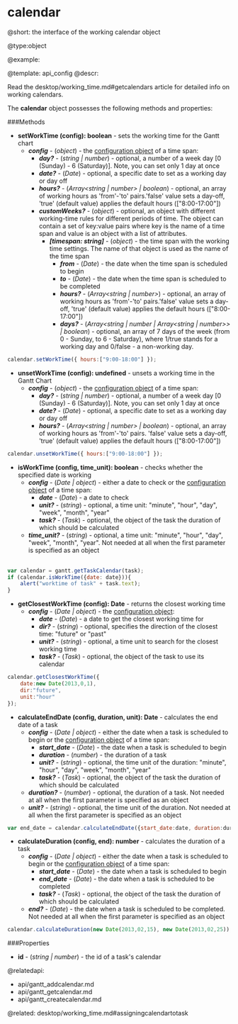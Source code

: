 calendar
=============

@short:
	the interface of the working calendar object

@type:object

@example:


@template:	api_config
@descr:

Read the desktop/working_time.md#getcalendars article for detailed info on working calendars.

The **calendar** object possesses the following methods and properties:

###Methods


- <span class=submethod>**setWorkTime (config): boolean**</span> - sets the working time for the Gantt chart
    - **_config_** - (*object*) - the [configuration object](api/gantt_setworktime.md#configurationobjectproperties) of a time span:
        - **_day?_** - (*string | number*) - optional, a number of a week day [0 (Sunday) - 6 (Saturday)]. Note, you can set only 1 day at once
        - **_date?_** - (*Date*) - optional, a specific date to set as a working day or day off
        - **_hours?_** - (*Array&lt;string | number&gt; | boolean*) - optional, an array of working hours as 'from'-'to' pairs.'false' value sets a day-off, 'true' (default value) applies the default hours (["8:00-17:00"])
        - **_customWeeks?_** - (*object*) - optional, an object with different working-time rules for different periods of time. The object can contain a set of key:value pairs where key is the name of a time span and value is an object with a list of attributes.
            - **_[timespan: string]_** - (*object*) - the time span with the working time settings. The name of that object is used as the name of the time span
                - **_from_** - (*Date*) - the date when the time span is scheduled to begin
                - **_to_** - (*Date*) - the date when the time span is scheduled to be completed
                - **_hours?_** - (*Array&lt;string | number&gt;*) - optional, an array of working hours as 'from'-'to' pairs.'false' value sets a day-off, 'true' (default value) applies the default hours (["8:00-17:00"])
                - **_days?_** - (*Array&lt;string | number | Array&lt;string | number&gt;&gt; | boolean*) - optional, an array of 7 days of the week (from 0 - Sunday, to 6 - Saturday), where 1/true stands for a working day and 0/false - a non-working day.

    
~~~js
calendar.setWorkTime({ hours:["9:00-18:00"] });
~~~

- <span class=submethod>**unsetWorkTime (config): undefined**</span> - unsets a working time in the Gantt Chart
    - **_config_** - (*object*) - the [configuration object](api/gantt_unsetworktime.md#configurationobjectproperties) of a time span:
        - **_day?_** - (*string | number*) - optional, a number of a week day [0 (Sunday) - 6 (Saturday)]. Note, you can set only 1 day at once
        - **_date?_** - (*Date*) - optional, a specific date to set as a working day or day off
        - **_hours?_** - (*Array&lt;string | number&gt; | boolean*) - optional, an array of working hours as 'from'-'to' pairs.
'false' value sets a day-off, 'true' (default value) applies the default hours (["8:00-17:00"])


~~~js
calendar.unsetWorkTime({ hours:["9:00-18:00"] });
~~~

- <span class=submethod>**isWorkTime (config, time_unit): boolean**</span> - checks whether the specified date is working 
    - **_config_** - (*Date | object*) - either a date to check or the [configuration object](api/gantt_isworktime.md#configurationobjectproperties) of a time span:
        - **_date_** - (*Date*) - a date to check
        - **_unit?_** - (*string*) - optional, a time unit: "minute", "hour", "day", "week", "month", "year"
        - **_task?_** - (*Task*) - optional, the object of the task the duration of which should be calculated
    - **_time_unit?_** - (*string*) - optional, a time unit: "minute", "hour", "day", "week", "month", "year". Not needed at all when the first parameter is specified as an object<br><br>

~~~js
var calendar = gantt.getTaskCalendar(task);
if (calendar.isWorkTime({date: date})){
    alert("worktime of task" + task.text);
}
~~~

- <span class=submethod>**getClosestWorkTime (config): Date**</span> - returns the closest working time
    - **_config_** - (*Date | object*) - the [configuration object](api/gantt_getclosestworktime.md#configurationobjectproperties):
        - **_date_** - (*Date*) - a date to get the closest working time for
        - **_dir?_** - (*string*) - optional, specifies the direction of the closest time: "future" or "past" 
        - **_unit?_** - (*string*) - optional, a time unit to search for the closest working time
        - **_task?_** - (*Task*) - optional, the object of the task to use its calendar

~~~js
calendar.getClosestWorkTime({
    date:new Date(2013,0,1), 
    dir:"future", 
    unit:"hour"
});
~~~


- <span class=submethod>**calculateEndDate (config, duration, unit): Date**</span> - calculates the end date of a task
    - **_config_** - (*Date | object*) - either the date when a task is scheduled to begin or the [configuration object](api/gantt_calculateenddate.md#configurationobjectproperties) of a time span:
        - **_start_date_** - (*Date*) - the date when a task is scheduled to begin
        - **_duration_** - (*number*) - the duration of a task
        - **_unit?_** - (*string*) - optional, the time unit of the duration: "minute", "hour", "day", "week", "month", "year"
        - **_task?_** - (*Task*) - optional, the object of the task the duration of which should be calculated
    - **_duration?_** - (*number*) - optional, the duration of a task. Not needed at all when the first parameter is specified as an object
    - **_unit?_** - (*string*) - optional, the time unit of the duration. Not needed at all when the first parameter is specified as an object<br>

~~~js
var end_date = calendar.calculateEndDate({start_date:date, duration:duration});
~~~

- <span class=submethod>**calculateDuration (config, end): number**</span> - calculates the duration of a task 
    - **_config_** - (*Date | object*) - either the date when a task is scheduled to begin or the [configuration object](api/gantt_calculateduration.md#configurationobjectproperties) of a time span:
        - **_start_date_** - (*Date*) - the date when a task is scheduled to begin
        - **_end_date_** - (*Date*) - the date when a task is scheduled to be completed
        - **_task?_** - (*Task*) - optional, the object of the task the duration of which should be calculated
    - **_end?_**	- (*Date*) - the date when a task is scheduled to be completed. Not needed at all when the first parameter is specified as an object<br>

~~~js
calendar.calculateDuration(new Date(2013,02,15), new Date(2013,02,25));
~~~


###Properties

- <span class=subproperty>**id**</span> - (*string | number*) - the id of a task's calendar 

@relatedapi:
- api/gantt_addcalendar.md
- api/gantt_getcalendar.md
- api/gantt_createcalendar.md

@related:
desktop/working_time.md#assigningcalendartotask